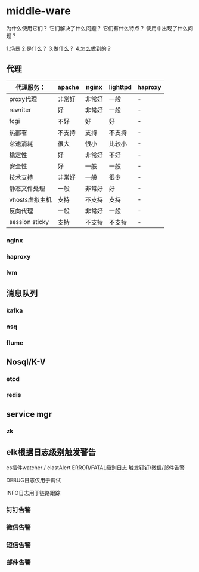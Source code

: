 # middle-ware
为什么使用它们？
它们解决了什么问题？
它们有什么特点？
使用中出现了什么问题？

1.场景
2.是什么？
3.做什么？
4.怎么做到的？

## 代理
代理服务：|apache|nginx|lighttpd|haproxy
-|-|-|-|-
proxy代理|非常好|非常好|一般|-
rewriter|好|非常好|一般|-
fcgi|不好|好|好|-
热部署|不支持|支持|不支持|-
怠速消耗|很大|很小|比较小|-
稳定性|好|非常好|不好|-
安全性|好|一般|一般|-
技术支持|非常好|一般|很少|-
静态文件处理|一般|非常好|好|-
vhosts虚拟主机|支持|不支持|支持|-
反向代理|一般|非常好|一般|-
session sticky|支持|不支持|不支持|-
### nginx
### haproxy
### lvm

## 消息队列
### kafka
### nsq
### flume

## Nosql/K-V
### etcd
### redis

## service mgr
### zk

## elk根据日志级别触发警告
es插件watcher / elastAlert
ERROR/FATAL级别日志 触发钉钉/微信/邮件告警

DEBUG日志仅用于调试

INFO日志用于链路跟踪

### 钉钉告警

### 微信告警

### 短信告警

### 邮件告警
